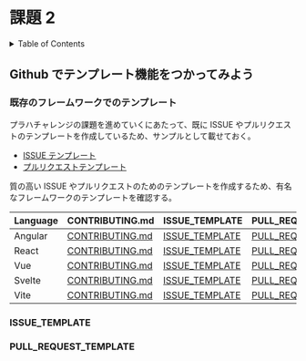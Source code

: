 # 課題 2

<!-- START doctoc generated TOC please keep comment here to allow auto update -->
<!-- DON'T EDIT THIS SECTION, INSTEAD RE-RUN doctoc TO UPDATE -->
<details>
<summary>Table of Contents</summary>

- [Github でテンプレート機能をつかってみよう](#github-%E3%81%A7%E3%83%86%E3%83%B3%E3%83%97%E3%83%AC%E3%83%BC%E3%83%88%E6%A9%9F%E8%83%BD%E3%82%92%E3%81%A4%E3%81%8B%E3%81%A3%E3%81%A6%E3%81%BF%E3%82%88%E3%81%86)
  - [既存のフレームワークでのテンプレート](#%E6%97%A2%E5%AD%98%E3%81%AE%E3%83%95%E3%83%AC%E3%83%BC%E3%83%A0%E3%83%AF%E3%83%BC%E3%82%AF%E3%81%A7%E3%81%AE%E3%83%86%E3%83%B3%E3%83%97%E3%83%AC%E3%83%BC%E3%83%88)

</details>
<!-- END doctoc generated TOC please keep comment here to allow auto update -->

## Github でテンプレート機能をつかってみよう

### 既存のフレームワークでのテンプレート

プラハチャレンジの課題を進めていくにあたって、既に ISSUE やプルリクエストのテンプレートを作成しているため、サンプルとして載せておく。

- [ISSUE テンプレート](https://github.com/shimopino/praha-challenges/tree/main/.github/ISSUE_TEMPLATE)
- [プルリクエストテンプレート](https://github.com/shimopino/praha-challenges/blob/main/.github/PULL_REQUEST_TEMPLATE.md)

質の高い ISSUE やプルリクエストのためのテンプレートを作成するため、有名なフレームワークのテンプレートを確認する。

| Language | CONTRIBUTING.md                                                                   | ISSUE_TEMPLATE                                                                          | PULL_REQUEST_TEMPLATE                                                                                       |
| :------- | :-------------------------------------------------------------------------------- | :-------------------------------------------------------------------------------------- | :---------------------------------------------------------------------------------------------------------- |
| Angular  | [CONTRIBUTING.md](https://github.com/angular/angular/blob/master/CONTRIBUTING.md) | [ISSUE_TEMPLATE](https://github.com/angular/angular/tree/master/.github/ISSUE_TEMPLATE) | [PULL_REQUEST_TEMPLATE.md](https://github.com/angular/angular/blob/master/.github/PULL_REQUEST_TEMPLATE.md) |
| React    | [CONTRIBUTING.md](https://github.com/facebook/react/blob/main/CONTRIBUTING.md)    | [ISSUE_TEMPLATE](https://github.com/facebook/react/tree/main/.github/ISSUE_TEMPLATE)    | [PULL_REQUEST_TEMPLATE.md](https://github.com/facebook/react/blob/main/.github/PULL_REQUEST_TEMPLATE.md)    |
| Vue      | [CONTRIBUTING.md](https://github.com/vuejs/vue/blob/dev/.github/CONTRIBUTING.md)  | [ISSUE_TEMPLATE](https://github.com/vuejs/vue/tree/dev/.github/ISSUE_TEMPLATE)          | [PULL_REQUEST_TEMPLATE.md](https://github.com/vuejs/vue/blob/dev/.github/PULL_REQUEST_TEMPLATE.md)          |
| Svelte   | [CONTRIBUTING.md](https://github.com/sveltejs/svelte/blob/master/CONTRIBUTING.md) | [ISSUE_TEMPLATE](https://github.com/sveltejs/svelte/tree/master/.github/ISSUE_TEMPLATE) | [PULL_REQUEST_TEMPLATE.md](https://github.com/sveltejs/svelte/blob/master/.github/PULL_REQUEST_TEMPLATE.md) |
| Vite     | [CONTRIBUTING.md](https://github.com/vitejs/vite/blob/main/CONTRIBUTING.md)       | [ISSUE_TEMPLATE](https://github.com/vitejs/vite/tree/main/.github/ISSUE_TEMPLATE)       | [PULL_REQUEST_TEMPLATE.md](https://github.com/vitejs/vite/blob/main/.github/PULL_REQUEST_TEMPLATE.md)       |

### ISSUE_TEMPLATE

### PULL_REQUEST_TEMPLATE
